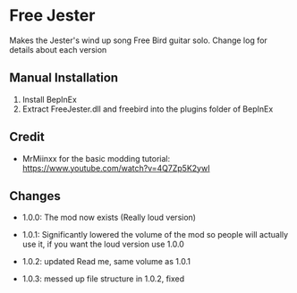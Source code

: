# Free Jester
Makes the Jester's wind up song Free Bird guitar solo. Change log for details about each version

## Manual Installation
1. Install BepInEx
2. Extract FreeJester.dll and freebird into the plugins folder of BepInEx

## Credit
- MrMiinxx for the basic modding tutorial: https://www.youtube.com/watch?v=4Q7Zp5K2ywI

## Changes
- 1.0.0: The mod now exists (Really loud version)

- 1.0.1: Significantly lowered the volume of the mod so people will actually use it, if you want the loud version use 1.0.0

- 1.0.2: updated Read me, same volume as 1.0.1

- 1.0.3: messed up file structure in 1.0.2, fixed